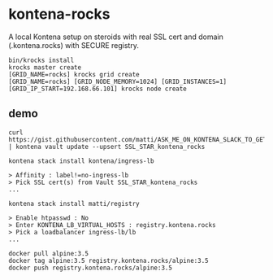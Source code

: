 # kontena-rocks

A local Kontena setup on steroids with real SSL cert and domain (.kontena.rocks) with SECURE registry.

```
bin/krocks install
krocks master create
[GRID_NAME=rocks] krocks grid create
[GRID_NAME=rocks] [GRID_NODE_MEMORY=1024] [GRID_INSTANCES=1] [GRID_IP_START=192.168.66.101] krocks node create
```

## demo

```
curl https://gist.githubusercontent.com/matti/ASK_ME_ON_KONTENA_SLACK_TO_GET_THIS/wildcard_kontena_rocks.pem | kontena vault update --upsert SSL_STAR_kontena_rocks

kontena stack install kontena/ingress-lb

> Affinity : label!=no-ingress-lb
> Pick SSL cert(s) from Vault SSL_STAR_kontena_rocks
...

kontena stack install matti/registry

> Enable htpasswd : No
> Enter KONTENA_LB_VIRTUAL_HOSTS : registry.kontena.rocks
> Pick a loadbalancer ingress-lb/lb
...

docker pull alpine:3.5
docker tag alpine:3.5 registry.kontena.rocks/alpine:3.5
docker push registry.kontena.rocks/alpine:3.5
```
